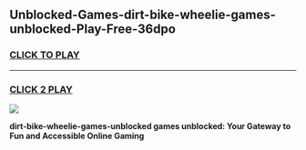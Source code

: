 
## Unblocked-Games-dirt-bike-wheelie-games-unblocked-Play-Free-36dpo
<h3>
<a href="https://premium76.site?title=dirt-bike-wheelie-games-unblocked&ref=17A">CLICK TO PLAY</a></h3>
<hr>

<h3>
<a href="https://premium76.site?title=dirt-bike-wheelie-games-unblocked&ref=17A">CLICK 2 PLAY</a>
  
</h3>

<a href="https://premium76.site?title=dirt-bike-wheelie-games-unblocked&ref=17A"><img src="https://clearcache.store/games.png"></a>


**dirt-bike-wheelie-games-unblocked games unblocked: Your Gateway to Fun and Accessible Online Gaming**
